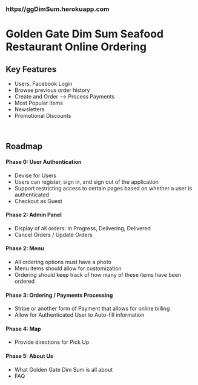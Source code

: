 
<h3>https//ggDimSum.herokuapp.com</h3>

<h1>Golden Gate Dim Sum Seafood Restaurant Online Ordering</h1>
<h2>Key Features</h2>
<ul>
  <li>Users, Facebook Login</li>
  <li>Browse previous order history</li>
  <li>Create and Order --> Process Payments</li>
  <li>Most Popular items</li>
  <li>Newsletters</li>
  <li>Promotional Discounts</li>

</ul>
<br>

<h2>Roadmap</h2>
<h4>Phase 0: User Authentication</h4>
<ul>
  <li>Devise for Users</li>
  <li>Users can register, sign in, and sign out of the application</li>
  <li>Support restricting access to certain pages based on whether a user is authenticated</li>
  <li>Checkout as Guest</li>
</ul>

<h4>Phase 2: Admin Panel</h4>
<ul>
  <li>Display of all orders: In Progress, Delivering, Delivered</li>
  <li>Cancel Orders / Update Orders</li>
</ul>

<h4>Phase 2: Menu</h4>
<ul>
  <li>All ordering options must have a photo</li>
  <li>Menu items should allow for customization</li>
  <li>Ordering should keep track of how many of these items have been ordered</li>
</ul>

<h4>Phase 3: Ordering / Payments Processing</h4>
<ul>
  <li>Stripe or another form of Payment that allows for online billing</li>
  <li>Allow for Authenticated User to Auto-fill information</li>
</ul>

<h4>Phase 4: Map</h4>
<ul>
  <li>Provide directions for Pick Up</li>
</ul>

<h4>Phase 5: About Us</h4>
<ul>
  <li>What Golden Gate Dim Sum is all about</li>
  <li>FAQ</li>
</ul>
